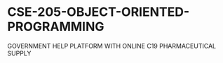 # CSE-205-OBJECT-ORIENTED-PROGRAMMING
GOVERNMENT HELP PLATFORM WITH ONLINE C19 PHARMACEUTICAL SUPPLY
